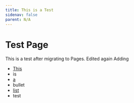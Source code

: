 ```yaml
---
title: This is a Test
sidenav: false
parent: N/A
---
```

# Test Page

This is a test after migrating to Pages. Edited again Adding

- [This](../images/account-settings-_-tts-slack.pdf)
- is
- [a](../images/end-user-feedback-executive-summary_20211108.pdf)
- bullet
- [list](../images/q4-fy2023-fehrm-interoperability-progress-report_final_508ed.pdf)
- test





